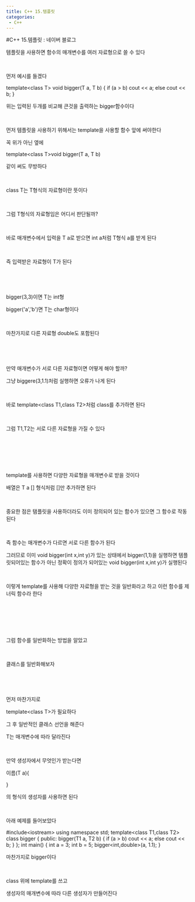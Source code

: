 ```yaml
---
title: C++ 15.템플릿
categories:
 - C++
---
```

#C++ 15.템플릿 : 네이버 블로그
<div class="wrap_rabbit pcol2 _param(1) _postViewArea221730427058" id="post-view221730427058">
<!-- Rabbit HTML --><div class="se-viewer se-theme-default" lang="ko-KR">
<!-- SE_DOC_HEADER_END -->
<div class="se-main-container">
<div class="se-component se-text se-l-default" id="SE-6bf2e854-bee8-4bd5-a12e-8446b20d187b">
<div class="se-component-content">
<div class="se-section se-section-text se-l-default">
<div class="se-module se-module-text"><!-- SE-TEXT { --><p class="se-text-paragraph se-text-paragraph-align-" id="SE-787ab94d-2f95-4bae-b1eb-1782732e1142" style=""><span class="se-fs- se-ff-" id="SE-9351e32c-f68a-4857-88d8-ac273e8098a7" style="">템플릿을 사용하면 함수의 매개변수를 여러 자료형으로 쓸 수 있다</span></p><!-- } SE-TEXT --><!-- SE-TEXT { --><p class="se-text-paragraph se-text-paragraph-align-" id="SE-e2934826-7741-402b-83cd-8711d8be24a4" style=""><span class="se-fs- se-ff-" id="SE-d553225f-a41b-416d-a316-e9bb2755a0a2" style="">​</span></p><!-- } SE-TEXT --><!-- SE-TEXT { --><p class="se-text-paragraph se-text-paragraph-align-" id="SE-a80de3d7-f5a3-4dda-be56-99eebdfb0113" style=""><span class="se-fs- se-ff-" id="SE-02de7643-7e19-471b-9383-0ff10a1cfe31" style="">먼저 예시를 들겠다</span></p><!-- } SE-TEXT --></div>
</div>
</div>
</div> <div class="se-component se-code se-l-default" id="SE-c998fb5c-4731-4979-b636-2d79ed5f7721">
<div class="se-component-content">
<div class="se-section se-section-code se-l-default">
<div class="se-module se-module-code se-fs-fs13">
<div class="se-code-source">
<div class="__se_code_view language-javascript">template&lt;class T&gt;
void bigger(T a, T b) {
	if (a &gt; b)
		cout &lt;&lt; a;
	else
		cout &lt;&lt; b;
}</div>
</div>
</div>
</div>
</div>
<script class="__se_module_data" data-module='{"type":"v2_code", "id" : "SE-c998fb5c-4731-4979-b636-2d79ed5f7721"}' type="text/data"></script>
</div> <div class="se-component se-text se-l-default" id="SE-48694e65-9d56-4cf8-a8cd-a8592045304f">
<div class="se-component-content">
<div class="se-section se-section-text se-l-default">
<div class="se-module se-module-text"><!-- SE-TEXT { --><p class="se-text-paragraph se-text-paragraph-align-" id="SE-a556bf1a-a8a8-477d-b20c-1098974dab59" style=""><span class="se-fs- se-ff-" id="SE-f9bb0b93-98a0-4da5-b463-4ba1ee2a1f8c" style="">위는 입력된 두개를 비교해 큰것을 출력하는 bigger함수이다</span></p><!-- } SE-TEXT --><!-- SE-TEXT { --><p class="se-text-paragraph se-text-paragraph-align-" id="SE-a84b7ec7-8bb3-43d3-b2ce-ca96c1a45d04" style=""><span class="se-fs- se-ff-" id="SE-a6ca0a2c-fb60-4b25-a8c8-1b7179b781b7" style="">​</span></p><!-- } SE-TEXT --><!-- SE-TEXT { --><p class="se-text-paragraph se-text-paragraph-align-" id="SE-85b37246-5510-4cb4-bb2c-c694179e4b70" style=""><span class="se-fs- se-ff-" id="SE-669ab31d-1292-4264-9985-ec73e60ec773" style="">먼저 템플릿을 사용하기 위해서는 template을 사용할 함수 앞에 써야한다</span></p><!-- } SE-TEXT --><!-- SE-TEXT { --><p class="se-text-paragraph se-text-paragraph-align-" id="SE-bfbaf290-0777-466f-9acd-96e4745d0a62" style=""><span class="se-fs- se-ff-" id="SE-dad4270d-3f4a-4da9-915b-410aa52752bf" style="">꼭 위가 아닌 옆에</span></p><!-- } SE-TEXT --><!-- SE-TEXT { --><p class="se-text-paragraph se-text-paragraph-align-" id="SE-644387b5-69e8-4899-a908-a09f3416d641" style=""><span class="se-fs- se-ff-" id="SE-9474c390-159d-4406-9579-6da64073ccb5" style="">template&lt;class T&gt;void bigger(T a, T b)</span></p><!-- } SE-TEXT --><!-- SE-TEXT { --><p class="se-text-paragraph se-text-paragraph-align-" id="SE-142f6345-fea7-44dd-9f34-3f0bed2af803" style=""><span class="se-fs- se-ff-" id="SE-75350237-be96-40a1-86ca-cbb3537ae4bf" style="">같이 써도 무방하다</span></p><!-- } SE-TEXT --><!-- SE-TEXT { --><p class="se-text-paragraph se-text-paragraph-align-" id="SE-816ec054-6e7f-4639-a445-bad1b96f38ce" style=""><span class="se-fs- se-ff-" id="SE-e9f5c9bd-0ea5-4eb9-8514-15f8db75c4d1" style="">​</span></p><!-- } SE-TEXT --><!-- SE-TEXT { --><p class="se-text-paragraph se-text-paragraph-align-" id="SE-e8bf4fe8-8c00-4841-b55f-a286ae0a73da" style=""><span class="se-fs- se-ff-" id="SE-9ed1260b-6ec9-4d56-a967-5fe2e9338e69" style="">class T는 T형식의 자료형이란 뜻이다</span></p><!-- } SE-TEXT --><!-- SE-TEXT { --><p class="se-text-paragraph se-text-paragraph-align-" id="SE-0d235e85-e608-4fac-95f6-8e3e057a7717" style=""><span class="se-fs- se-ff-" id="SE-90ed2428-3449-4291-8055-bcb7011fc770" style="">​</span></p><!-- } SE-TEXT --><!-- SE-TEXT { --><p class="se-text-paragraph se-text-paragraph-align-" id="SE-49422818-d80a-489a-bead-5aa6cf666f33" style=""><span class="se-fs- se-ff-" id="SE-2be8f1cf-ef89-4451-87ed-ac195d14d2c5" style="">그럼 T형식의 자료형임은 어디서 판단될까?</span></p><!-- } SE-TEXT --><!-- SE-TEXT { --><p class="se-text-paragraph se-text-paragraph-align-" id="SE-4de6940c-e0fa-48b5-ac73-87953a4cc32f" style=""><span class="se-fs- se-ff-" id="SE-0a1c33af-2d54-41fe-84b0-c276e92c77f8" style=""> </span></p><!-- } SE-TEXT --><!-- SE-TEXT { --><p class="se-text-paragraph se-text-paragraph-align-" id="SE-83c8d72b-0555-42bc-b951-cf63947fbd64" style=""><span class="se-fs- se-ff-" id="SE-bfaf6f33-1df6-4b2f-bfd2-9f9a337d0da1" style="">​</span></p><!-- } SE-TEXT --><!-- SE-TEXT { --><p class="se-text-paragraph se-text-paragraph-align-" id="SE-1250ba1b-dbdf-46a6-82c3-846f46fd67ff" style=""><span class="se-fs- se-ff-" id="SE-4247d515-394f-4934-9671-b566266397a5" style="">바로 매개변수에서 입력을 T a로 받으면 int a처럼 T형식 a를 받게 된다</span></p><!-- } SE-TEXT --><!-- SE-TEXT { --><p class="se-text-paragraph se-text-paragraph-align-" id="SE-e1e415cf-0537-4a7e-a4d2-47d30aa0cd82" style=""><span class="se-fs- se-ff-" id="SE-d7f492cf-7ef3-4315-9416-a0f03656f3cc" style="">​</span></p><!-- } SE-TEXT --><!-- SE-TEXT { --><p class="se-text-paragraph se-text-paragraph-align-" id="SE-e1e9ce08-5744-44be-9d6f-8a4224b0ad57" style=""><span class="se-fs- se-ff-" id="SE-6dc5de1b-23fe-40f2-a900-f2419a11fbea" style="">즉 입력받은 자료형이 T가 된다</span></p><!-- } SE-TEXT --><!-- SE-TEXT { --><p class="se-text-paragraph se-text-paragraph-align-" id="SE-5ee4e08c-9a2a-4a2b-912b-ac9ddc45cb10" style=""><span class="se-fs- se-ff-" id="SE-7205e4cd-eaf9-4466-b1a5-0d8cb9562f51" style="">​</span></p><!-- } SE-TEXT --><!-- SE-TEXT { --><p class="se-text-paragraph se-text-paragraph-align-" id="SE-54037456-7575-4c67-9699-d565f725c90d" style=""><span class="se-fs- se-ff-" id="SE-e092999a-c732-4963-b03d-bed68fe88446" style="">​</span></p><!-- } SE-TEXT --><!-- SE-TEXT { --><p class="se-text-paragraph se-text-paragraph-align-" id="SE-05566ea0-b4b5-4ea1-a7d3-be808f6d5ca1" style=""><span class="se-fs- se-ff-" id="SE-0dda17d5-aedc-471e-924c-157fb1a8c81d" style="">bigger(3,3)이면 T는 int형</span></p><!-- } SE-TEXT --><!-- SE-TEXT { --><p class="se-text-paragraph se-text-paragraph-align-" id="SE-991a607b-bc6f-4ad8-b827-bd9614ce939c" style=""><span class="se-fs- se-ff-" id="SE-0bcb377b-d0b7-46b0-a939-b0e2c1c3f0c1" style="">bigger('a','b')면 T는 char형이다</span></p><!-- } SE-TEXT --><!-- SE-TEXT { --><p class="se-text-paragraph se-text-paragraph-align-" id="SE-6af5f2da-30d0-4045-8520-35291209cd83" style=""><span class="se-fs- se-ff-" id="SE-596885b0-ec2d-4f35-a027-6b8cf72163a8" style="">​</span></p><!-- } SE-TEXT --><!-- SE-TEXT { --><p class="se-text-paragraph se-text-paragraph-align-" id="SE-4a37c0c4-9bdd-4fd7-a98c-a1f6524e67c1" style=""><span class="se-fs- se-ff-" id="SE-558fc3c9-d89f-49d4-9a0a-cc163ccdc999" style="">마찬가지로 다른 자료형 double도 포함된다</span></p><!-- } SE-TEXT --><!-- SE-TEXT { --><p class="se-text-paragraph se-text-paragraph-align-" id="SE-777fc8fd-2fff-4f5d-9bfa-0a04fd9f4d05" style=""><span class="se-fs- se-ff-" id="SE-2185de8b-e8a4-4519-9cf1-76e4c1e7bef1" style="">​</span></p><!-- } SE-TEXT --><!-- SE-TEXT { --><p class="se-text-paragraph se-text-paragraph-align-" id="SE-7590d4d2-c18a-497f-b3f4-2afc6840ddf7" style=""><span class="se-fs- se-ff-" id="SE-e614e06c-0694-469f-9883-3112cb566886" style="">​</span></p><!-- } SE-TEXT --><!-- SE-TEXT { --><p class="se-text-paragraph se-text-paragraph-align-" id="SE-52cf02f9-0ede-4076-bd1c-4da7ac6315f7" style=""><span class="se-fs- se-ff-" id="SE-8f6cd3a9-eca4-4df1-a00a-b12feeea22eb" style="">만약 매개변수가 서로 다른 자료형이면 어떻게 해야 할까?</span></p><!-- } SE-TEXT --><!-- SE-TEXT { --><p class="se-text-paragraph se-text-paragraph-align-" id="SE-0b2ef501-34a3-4686-9c8b-3a39af01f742" style=""><span class="se-fs- se-ff-" id="SE-ddae0428-5fc3-4a2d-99fe-d025f473af6d" style="">그냥 biggere(3,1.1)처럼 실행하면 오류가 나게 된다</span></p><!-- } SE-TEXT --><!-- SE-TEXT { --><p class="se-text-paragraph se-text-paragraph-align-" id="SE-e7710b90-14bb-4076-8cd6-81a624076273" style=""><span class="se-fs- se-ff-" id="SE-80b9b4b7-1c39-4855-99fd-9b195bea9371" style="">​</span></p><!-- } SE-TEXT --><!-- SE-TEXT { --><p class="se-text-paragraph se-text-paragraph-align-" id="SE-e8d693fb-c9d1-42e0-9d47-863389cd7cd9" style=""><span class="se-fs- se-ff-" id="SE-c40fd832-4a25-4931-afe3-a6b019a071e7" style="">바로 template&lt;class T1,class T2&gt;처럼 class를 추가하면 된다</span></p><!-- } SE-TEXT --><!-- SE-TEXT { --><p class="se-text-paragraph se-text-paragraph-align-" id="SE-181fd89e-55b6-4fb2-a334-adae5a21aeae" style=""><span class="se-fs- se-ff-" id="SE-c1ddecd9-d5d6-4a41-be98-6f87e3117903" style="">​</span></p><!-- } SE-TEXT --><!-- SE-TEXT { --><p class="se-text-paragraph se-text-paragraph-align-" id="SE-09f93664-8794-49dc-a25b-443c4ac61d8a" style=""><span class="se-fs- se-ff-" id="SE-32be3476-da16-491e-a3fa-dfa7ca1b1982" style="">그럼 T1,T2는 서로 다른 자료형을 가질 수 있다</span></p><!-- } SE-TEXT --><!-- SE-TEXT { --><p class="se-text-paragraph se-text-paragraph-align-" id="SE-e4866524-61ff-46a2-b6fd-3efa8f876954" style=""><span class="se-fs- se-ff-" id="SE-c7dfc1ea-127a-41ae-be34-b4b994330cb4" style="">​</span></p><!-- } SE-TEXT --><!-- SE-TEXT { --><p class="se-text-paragraph se-text-paragraph-align-" id="SE-1fc3e729-edb1-4ebd-b930-2f671841ff54" style=""><span class="se-fs- se-ff-" id="SE-4cfc981a-f6c0-4cd5-8ad5-d8cb840ef8d5" style="">​</span></p><!-- } SE-TEXT --><!-- SE-TEXT { --><p class="se-text-paragraph se-text-paragraph-align-" id="SE-d58e12dc-10b1-4bc0-93d8-320539e3df2a" style=""><span class="se-fs- se-ff-" id="SE-409826e0-0f23-4cb7-925b-2f6ecc690907" style="">​</span></p><!-- } SE-TEXT --><!-- SE-TEXT { --><p class="se-text-paragraph se-text-paragraph-align-" id="SE-da27cedb-9710-4b4c-ad29-d157d59dcab4" style=""><span class="se-fs- se-ff-" id="SE-87079e0b-71f0-46bc-b297-413f42eb9be1" style="">template를 사용하면 다양한 자료형을 매개변수로 받을 것이다</span></p><!-- } SE-TEXT --><!-- SE-TEXT { --><p class="se-text-paragraph se-text-paragraph-align-" id="SE-b83308d3-f5ec-47d0-89c7-9283457173de" style=""><span class="se-fs- se-ff-" id="SE-0d1d7a4a-0ca3-4052-ac68-2061f7fd6a7f" style="">배열은 T a [] 형식처럼 []만 추가하면 된다</span></p><!-- } SE-TEXT --><!-- SE-TEXT { --><p class="se-text-paragraph se-text-paragraph-align-" id="SE-3b11365b-aac4-486b-88c7-588de215a5e6" style=""><span class="se-fs- se-ff-" id="SE-204fb6a9-8384-4868-a80c-b87f004e6ff8" style="">​</span></p><!-- } SE-TEXT --><!-- SE-TEXT { --><p class="se-text-paragraph se-text-paragraph-align-" id="SE-b2106bbd-c0b9-482d-8d88-1ffc9cd81797" style=""><span class="se-fs- se-ff-" id="SE-1cb0aeab-6f64-41f0-bc87-05c4680ba804" style="">중요한 점은 탬플릿을 사용하더라도 이미 정의되어 있는 함수가 있으면 그 함수로 작동된다</span></p><!-- } SE-TEXT --><!-- SE-TEXT { --><p class="se-text-paragraph se-text-paragraph-align-" id="SE-c53d454c-a9c6-4910-a0dc-42a481b60345" style=""><span class="se-fs- se-ff-" id="SE-1d9ff2c8-b434-41ad-a715-28fe8df3091b" style="">​</span></p><!-- } SE-TEXT --><!-- SE-TEXT { --><p class="se-text-paragraph se-text-paragraph-align-" id="SE-8248f64a-3963-45b8-8f5b-829936a87c5a" style=""><span class="se-fs- se-ff-" id="SE-1e555abe-cab4-482b-a7ae-668ea2092946" style="">즉 함수는 매개변수가 다르면 서로 다른 함수가 된다</span></p><!-- } SE-TEXT --><!-- SE-TEXT { --><p class="se-text-paragraph se-text-paragraph-align-" id="SE-6914fa64-4ac8-4b78-bc0a-d2d046137a00" style=""><span class="se-fs- se-ff-" id="SE-34cbe43c-53b1-4a2b-8ddf-e03f9d512fa5" style="">그러므로 이미 void bigger(int x,int y)가 있는 상태에서 bigger(1,1)을 실행하면 템플릿되어있는 함수가 아닌 정확이 정의가 되어있는  void bigger(int x,int y)가 실행된다</span></p><!-- } SE-TEXT --><!-- SE-TEXT { --><p class="se-text-paragraph se-text-paragraph-align-" id="SE-21a93d62-2d92-498b-93d1-96e674f447ac" style=""><span class="se-fs- se-ff-" id="SE-82942147-8a7e-4215-a62d-cc22e334cafd" style="">​</span></p><!-- } SE-TEXT --><!-- SE-TEXT { --><p class="se-text-paragraph se-text-paragraph-align-" id="SE-2e6d28d7-6ace-4044-8c32-ab1cb6df841f" style=""><span class="se-fs- se-ff-" id="SE-cfb31675-23c8-456c-b14d-c31036256398" style="">이렇게 template를 사용해 다양한 자료형을 받는 것을 일반화라고 하고 이런 함수를 제너릭 함수라 한다</span></p><!-- } SE-TEXT --><!-- SE-TEXT { --><p class="se-text-paragraph se-text-paragraph-align-" id="SE-899b6ecb-3898-4a53-8bbd-21366856c97a" style=""><span class="se-fs- se-ff-" id="SE-02ada126-6a9c-4c23-a7bd-78bdb38b7262" style="">​</span></p><!-- } SE-TEXT --><!-- SE-TEXT { --><p class="se-text-paragraph se-text-paragraph-align-" id="SE-c85a370f-3a39-4925-a7dc-7eb409f93193" style=""><span class="se-fs- se-ff-" id="SE-3e3bcf13-be66-4abe-a481-0b2d670f001b" style="">​</span></p><!-- } SE-TEXT --><!-- SE-TEXT { --><p class="se-text-paragraph se-text-paragraph-align-" id="SE-c1042b53-4e14-41d4-b8a6-4db0aff466c3" style=""><span class="se-fs- se-ff-" id="SE-719d0a71-68f1-4389-865e-2cadaa788db6" style="">​</span></p><!-- } SE-TEXT --><!-- SE-TEXT { --><p class="se-text-paragraph se-text-paragraph-align-" id="SE-195d2431-1b53-461d-bae4-7e3565ea9f47" style=""><span class="se-fs- se-ff-" id="SE-1a8d8a8c-fad6-46b1-b3dd-f8b09eeef5a2" style="">그럼 함수를 일반화하는 방법을 알았고</span></p><!-- } SE-TEXT --><!-- SE-TEXT { --><p class="se-text-paragraph se-text-paragraph-align-" id="SE-96f5cb83-2455-4662-8d15-2d8f1ad1eaf2" style=""><span class="se-fs- se-ff-" id="SE-8e89fbf3-ba4d-45df-af4b-87880076092c" style="">​</span></p><!-- } SE-TEXT --><!-- SE-TEXT { --><p class="se-text-paragraph se-text-paragraph-align-" id="SE-89d73a0a-63ff-4bdf-a6aa-4984c3067b92" style=""><span class="se-fs- se-ff-" id="SE-7578df7c-69e9-4dfc-9784-bc2b86b2557a" style="">클래스를 일반화해보자</span></p><!-- } SE-TEXT --><!-- SE-TEXT { --><p class="se-text-paragraph se-text-paragraph-align-" id="SE-a93dd180-3e92-446f-a1e7-a6ab84984d85" style=""><span class="se-fs- se-ff-" id="SE-0014428c-38c9-4b6d-8823-24be37697fca" style="">​</span></p><!-- } SE-TEXT --><!-- SE-TEXT { --><p class="se-text-paragraph se-text-paragraph-align-" id="SE-264e2772-64c0-44ad-9c03-894432ebddc6" style=""><span class="se-fs- se-ff-" id="SE-12f5d5ac-cf3f-4724-be37-858a443b3fd3" style="">​</span></p><!-- } SE-TEXT --><!-- SE-TEXT { --><p class="se-text-paragraph se-text-paragraph-align-" id="SE-f0ad9329-3121-46d3-b21a-f089dc1307f7" style=""><span class="se-fs- se-ff-" id="SE-59b0543d-3988-4d72-a521-0e25383a2e84" style="">먼저 마찬가지로</span></p><!-- } SE-TEXT --><!-- SE-TEXT { --><p class="se-text-paragraph se-text-paragraph-align-" id="SE-abc08aba-c88e-4c45-89ea-a9a0feb11898" style=""><span class="se-fs- se-ff-" id="SE-3821bc26-40da-41a3-a32a-76789363b190" style="">template&lt;class T&gt;가 필요하다</span></p><!-- } SE-TEXT --><!-- SE-TEXT { --><p class="se-text-paragraph se-text-paragraph-align-" id="SE-a98dc1cd-820c-40a6-8341-9643100bd276" style=""><span class="se-fs- se-ff-" id="SE-432915ad-1e3e-49fe-a0dd-64376ba4f7f7" style="">그 후 일반적인 클래스 선언을 해준다</span></p><!-- } SE-TEXT --><!-- SE-TEXT { --><p class="se-text-paragraph se-text-paragraph-align-" id="SE-ead4ac66-7767-4360-b689-7d10c3d68970" style=""><span class="se-fs- se-ff-" id="SE-d056c1d9-4a9b-418c-9ebc-0faf6ee62716" style="">T는 매개변수에 따라 달라진다</span></p><!-- } SE-TEXT --><!-- SE-TEXT { --><p class="se-text-paragraph se-text-paragraph-align-" id="SE-f9f6f009-d9c9-4bd3-9591-44eefccf071c" style=""><span class="se-fs- se-ff-" id="SE-b03da61f-bb82-401c-b01e-c1f5ec784ebb" style="">​</span></p><!-- } SE-TEXT --><!-- SE-TEXT { --><p class="se-text-paragraph se-text-paragraph-align-" id="SE-2b57ec69-599e-40ac-bb9a-130ab199efb9" style=""><span class="se-fs- se-ff-" id="SE-b518a89d-2ef6-44f5-9496-f0d02f08b514" style="">만약 생성자에서 무엇인가 받는다면</span></p><!-- } SE-TEXT --><!-- SE-TEXT { --><p class="se-text-paragraph se-text-paragraph-align-" id="SE-c8e80be7-4a4a-4ac6-9880-ab42d22b2d37" style=""><span class="se-fs- se-ff-" id="SE-b785eeba-6924-4c3d-a599-c7f9baf943fc" style="">이름(T a){</span></p><!-- } SE-TEXT --><!-- SE-TEXT { --><p class="se-text-paragraph se-text-paragraph-align-" id="SE-f42309d6-c2a7-40e1-8348-0c3886cbe0ca" style=""><span class="se-fs- se-ff-" id="SE-081d9f59-cedf-4d26-abc6-71e68569b36b" style="">}</span></p><!-- } SE-TEXT --><!-- SE-TEXT { --><p class="se-text-paragraph se-text-paragraph-align-" id="SE-1c687df8-d304-4ea2-a106-8472d59f2d29" style=""><span class="se-fs- se-ff-" id="SE-ef7bc2b5-177b-4aa3-a4ca-0df4831e3971" style="">의 형식의 생성자를 사용하면 된다</span></p><!-- } SE-TEXT --><!-- SE-TEXT { --><p class="se-text-paragraph se-text-paragraph-align-" id="SE-c4803149-00ed-48fa-8ecc-95b808b72e9f" style=""><span class="se-fs- se-ff-" id="SE-272ccfe5-fd8b-4c36-98a3-bcd2275dc832" style="">​</span></p><!-- } SE-TEXT --><!-- SE-TEXT { --><p class="se-text-paragraph se-text-paragraph-align-" id="SE-37723d62-dcf1-4aeb-9f40-7745ceab50f4" style=""><span class="se-fs- se-ff-" id="SE-87176fb8-4e1a-4cd7-91f8-6f265e8b5fe5" style="">아래 예제를 들어보았다</span></p><!-- } SE-TEXT --></div>
</div>
</div>
</div> <div class="se-component se-code se-l-default" id="SE-22f336de-2ff3-4383-bc2b-be27efcc76ae">
<div class="se-component-content">
<div class="se-section se-section-code se-l-default">
<div class="se-module se-module-code se-fs-fs13">
<div class="se-code-source">
<div class="__se_code_view language-javascript">#include&lt;iostream&gt;
using namespace std;
template&lt;class T1,class T2&gt;
class bigger {
public:
	bigger(T1 a, T2 b) {
		if (a &gt; b)
			cout &lt;&lt; a;
		else
			cout &lt;&lt; b;
	}
};
int main() {
	int a = 3;
	int b = 5;
	bigger&lt;int,double&gt;(a, 1.1);
}</div>
</div>
</div>
</div>
</div>
<script class="__se_module_data" data-module='{"type":"v2_code", "id" : "SE-22f336de-2ff3-4383-bc2b-be27efcc76ae"}' type="text/data"></script>
</div> <div class="se-component se-text se-l-default" id="SE-bdef912c-bafe-4519-ba5a-be2491a6909d">
<div class="se-component-content">
<div class="se-section se-section-text se-l-default">
<div class="se-module se-module-text"><!-- SE-TEXT { --><p class="se-text-paragraph se-text-paragraph-align-" id="SE-261265bc-414b-4faa-ad44-1c1eaa644ecf" style=""><span class="se-fs- se-ff-" id="SE-46854602-e8e2-4d52-ba36-de6428d257a8" style="">마찬가지로 bigger이다</span></p><!-- } SE-TEXT --><!-- SE-TEXT { --><p class="se-text-paragraph se-text-paragraph-align-" id="SE-b8c8e9e6-7a80-4c6d-9b00-b8e32efd1ed9" style=""><span class="se-fs- se-ff-" id="SE-9ee4bec8-cd5f-483a-bc61-602100db358c" style="">​</span></p><!-- } SE-TEXT --><!-- SE-TEXT { --><p class="se-text-paragraph se-text-paragraph-align-" id="SE-0aa38589-9e82-4113-a79b-80bc44ea9f50" style=""><span class="se-fs- se-ff-" id="SE-207d7cd9-1fe6-45da-9122-3dc690faf1e1" style="">class 위에 template를 쓰고 </span></p><!-- } SE-TEXT --><!-- SE-TEXT { --><p class="se-text-paragraph se-text-paragraph-align-" id="SE-0b424be4-f04d-4254-a5fa-d93552526cbd" style=""><span class="se-fs- se-ff-" id="SE-3a06b98a-7f70-4ecd-8557-57724ec37235" style="">생성자의 매개변수에 따라 다른 생성자가 만들어진다</span></p><!-- } SE-TEXT --><!-- SE-TEXT { --><p class="se-text-paragraph se-text-paragraph-align-" id="SE-a8d729b9-9789-4c75-b72e-38b1d70f42eb" style=""><span class="se-fs- se-ff-" id="SE-978fc120-53b4-448d-90f5-28f04d939448" style="">​</span></p><!-- } SE-TEXT --><!-- SE-TEXT { --><p class="se-text-paragraph se-text-paragraph-align-" id="SE-1781be83-3384-49fb-bc86-ddc3a14b6d44" style=""><span class="se-fs- se-ff-" id="SE-f4846f02-270d-498f-b957-562934be1c62" style="">​</span></p><!-- } SE-TEXT --><!-- SE-TEXT { --><p class="se-text-paragraph se-text-paragraph-align-" id="SE-834bf1f6-c6dd-4085-a428-0aa2d10fe751" style=""><span class="se-fs- se-ff-" id="SE-e064e000-91b9-4887-aa6c-52d7126c93d9" style="">​</span></p><!-- } SE-TEXT --><!-- SE-TEXT { --><p class="se-text-paragraph se-text-paragraph-align-" id="SE-5ff662ae-de44-46cf-a10e-ce4bb948cca0" style=""><span class="se-fs- se-ff-" id="SE-0187a1d8-7278-4753-9472-2269c5a07e6f" style="">​</span></p><!-- } SE-TEXT --><!-- SE-TEXT { --><p class="se-text-paragraph se-text-paragraph-align-" id="SE-c62d2258-cb94-4d8e-ad39-00ecb266144e" style=""><span class="se-fs- se-ff-" id="SE-592a9a6e-9ce2-4618-b2da-6cf243b2fd0f" style="">​</span></p><!-- } SE-TEXT --><!-- SE-TEXT { --><p class="se-text-paragraph se-text-paragraph-align-" id="SE-74f7853c-5334-41a6-8def-2e4e10009399" style=""><span class="se-fs- se-ff-" id="SE-9db53b2f-a4fa-4ac3-81c4-632f3c3ce146" style="">​</span></p><!-- } SE-TEXT --></div>
</div>
</div>
</div> </div>
</div>
</div>